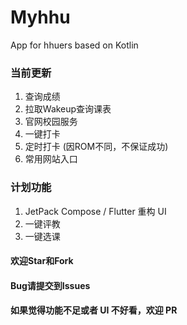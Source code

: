 # Myhhu

App for hhuers based on Kotlin

### 当前更新

1. 查询成绩
2. 拉取Wakeup查询课表
3. 官网校园服务
4. 一键打卡
5. 定时打卡 (因ROM不同，不保证成功)
6. 常用网站入口

### 计划功能
1. JetPack Compose / Flutter 重构 UI
2. 一键评教
3. 一键选课

#### 欢迎Star和Fork

#### Bug请提交到Issues

#### 如果觉得功能不足或者 UI 不好看，欢迎 PR
